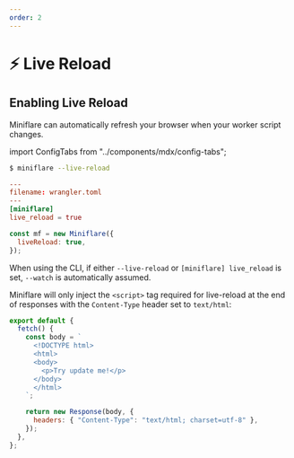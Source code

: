 ```yaml
---
order: 2
---
```


# ⚡️ Live Reload

## Enabling Live Reload

Miniflare can automatically refresh your browser when your worker script
changes.

import ConfigTabs from "../components/mdx/config-tabs";

<ConfigTabs>

```sh
$ miniflare --live-reload
```

```toml
---
filename: wrangler.toml
---
[miniflare]
live_reload = true
```

```js
const mf = new Miniflare({
  liveReload: true,
});
```

</ConfigTabs>

<Aside header="Tip">

When using the CLI, if either `--live-reload` or `[miniflare] live_reload` is
set, `--watch` is automatically assumed.

</Aside>

Miniflare will only inject the `<script>` tag required for live-reload at the
end of responses with the `Content-Type` header set to `text/html`:

```js
export default {
  fetch() {
    const body = `
      <!DOCTYPE html>
      <html>
      <body>
        <p>Try update me!</p>
      </body>
      </html>
    `;

    return new Response(body, {
      headers: { "Content-Type": "text/html; charset=utf-8" },
    });
  },
};
```
